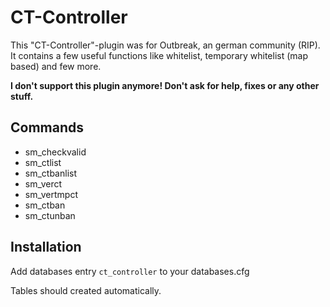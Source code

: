 # CT-Controller

This "CT-Controller"-plugin was for Outbreak, an german community (RIP). It contains a few useful functions like whitelist, temporary whitelist (map based) and few more.

**I don't support this plugin anymore! Don't ask for help, fixes or any other stuff.** 


## Commands
- sm_checkvalid
- sm_ctlist
- sm_ctbanlist
- sm_verct
- sm_vertmpct
- sm_ctban
- sm_ctunban

## Installation
Add databases entry `ct_controller` to your databases.cfg

Tables should created automatically.
